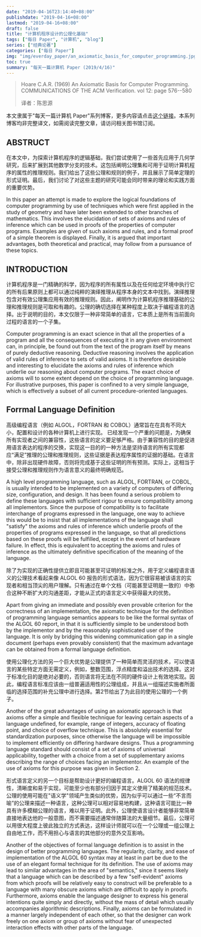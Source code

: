 ```yaml
---
date: "2019-04-16T23:14:40+08:00"
publishdate: "2019-04-16+08:00"
lastmod: "2019-04-16+08:00"
draft: false
title: "计算机程序设计的公理化基础"
tags: ["每日 Paper", "计算机", "blog"]
series: ["经典论著"]
categories: ["每日 Paper"]
img: "img/everday_paper/an_axiomatic_basis_for_computer_programming.jpg"
toc: true
summary: "每天一篇计算机 Paper (2019/4/16)"
---
```


>Hoare C.A.R. (1969) An Axiomatic Basis for Computer Programming. COMMUNICATIONS OF THE ACM Verification. vol 12: page 576--580
>
>译者：陈思源

本文隶属于"每天一篇计算机 Paper"系列博客，更多内容请点击[这个链接](https://seuite.github.io/tags/%E6%AF%8F%E6%97%A5-Paper/)。本系列博客均非完整译文，如需阅读完整文章，请访问相关图书馆订阅。

## ABSTRUCT

在本文中，为探索计算机程序的逻辑基础，我们尝试使用了一些首先应用于几何学研究，后来扩展到其他数学分支的技术。这包括阐明公理集和可用于证明计算机程序的属性的推理规则。我们给出了这些公理和规则的例子，并且展示了简单定理的形式证明。最后，我们讨论了对这些主题的研究可能会同时带来的理论和实践方面的重要优势。

In this paper an attempt is made to explore the logical foundations of computer programming by use of techniques which were first applied in the study of geometry and have later been extended to other branches of mathematics. This involves the elucidation of sets of axioms and rules of inference which can be used in proofs of the properties of computer programs. Examples are given of such axioms and rules, and a formal proof of a simple theorem is displayed. Finally, it is argued that important advantages, both theoretical and practical, may follow from a pursuance of these topics.

## INTRODUCTION

计算机程序是一门精确的科学，因为程序的所有属性以及在任何给定环境中执行它的所有后果原则上都可以通过纯粹的演绎推理从程序本身的文本中找到。演绎推理包含对有效公理集应用有效的推理规则。因此，阐明作为计算机程序推理基础的公理和推理规则是可取和有趣的。公理的确切选择在某种程度上取决于编程语言的选择。出于说明的目的，本文仅限于一种非常简单的语言，它本质上是所有当前面向过程的语言的一个子集。

Computer programming is an exact science in that all the properties of a program and all the consequences of executing it in any given environment can, in principle, be found out from the text of the program itself by means of purely deductive reasoning. Deductive reasoning involves the application of valid rules of inference to sets of valid axioms. It is therefore desirable and interesting to elucidate the axioms and rules of inference which underlie our reasoning about computer programs. The exact choice of axioms will to some extent depend on the choice of programming language. For illustrative purposes, this paper is confined to a very simple language, which is effectively a subset of all current procedure-oriented languages.

## Forrmal Language Definition

高级编程语言（例如 ALGOL，FORTRAN 和 COBOL）通常旨在在具有不同大小，配置和设计的各种计算机上进行实现。
已经发现一个严重的问题是，为确保所有实现者之间的兼容性，这些语言的定义要足够严格。由于兼容性的目的是促进用语言表达的程序的交换，实现这一目的的一种方法是坚持语言的所有实现都应“满足”推理的公理和推理规则，这些证据是表达程序属性的证据的基础。在语言中，除非出现硬件故障，否则将完成基于这些证明的所有预测。实际上，这相当于接受公理和推理规则作为语言意义的最终明确规范。

A high level programming language, such as ALGOL, FORTRAN, or COBOL, is usually intended to be implemented on a variety of computers of differing size, configuration, and design. It has been found a serious problem to define these languages with sufficient rigour to ensure compatibility among all implementors. Since the purpose of compatibility is to facilitate interchange of programs expressed in the language, one way to achieve this would be to insist that all implementations of the language shall "satisfy" the axioms and rules of inference which underlie proofs of the properties of programs expressed in the language, so that all predictions based on these proofs will be fulfilled, except in the event of hardware failure. In effect, this is equivalent to accepting the axioms and rules of inference as the ultimately definitive specification of the meaning of the language.

除了为实现的正确性提供立即且可能甚至可证明的标准之外，用于定义编程语言语义的公理技术看起来像 ALGOL 60 报告的形式语法，因为它很容易被该语言的实现者和相当顶尖的用户理解。只有通过在单个文档（可能甚至证明是一致的）中弥合这种不断扩大的沟通差距，才能从正式的语言定义中获得最大的优势。

Apart from giving an immediate and possibly even provable criterion for the correctness of an implementation, the axiomatic technique for the definition of programming language semantics appears to be like the formal syntax of the ALGOL 60 report, in that it is sufficiently simple to be understood both by the implementor and by the reasonably sophisticated user of the language. It is only by bridging this widening communication gap in a single document (perhaps even provably consistent) that the maximum advantage can be obtained from a formal language definition.

使用公理化方法的另一个巨大优势是公理提供了一种简单而灵活的技术，可以使语言的某些特定方面无需定义，例如，整数范围，浮点精度和溢出技术的选择。这对于标准化目的是绝对必要的，否则语言将无法在不同的硬件设计上有效地实现。因此，编程语言标准应该由一组普遍适用性的公理组成，并且从一组描述实施者所面临的选择范围的补充公理中进行选择。第2节给出了为此目的使用公理的一个例子。

Another of the great advantages of using an axiomatic approach is that axioms offer a simple and flexible technique for leaving certain aspects of a language undefined, for example, range of integers, accuracy of floating point, and choice of overflow technique. This is absolutely essential for standardization purposes, since otherwise the language will be impossible to implement efficiently on differing hardware designs. Thus a programming language standard should consist of a set of axioms of universal applicability, together with a choice from a set of supplementary axioms describing the range of choices facing an implementor. An example of the use of axioms for this purpose was given in Section 2.

形式语言定义的另一个目标是帮助设计更好的编程语言。ALGOL 60 语法的规律性，清晰度和易于实现，可能至少也有部分归因于其定义使用了精美的规范技术。公理的使用可能在"语义学"领域产生类似的优势，因为似乎可以通过一些“不言而喻”的公理来描述一种语言，这种公理可以相对容易地构建，这种语言可能比一种具有许多模糊公理的语言，难以用于证明。此外，公理使语言设计者能够非常简单直接地表达他的一般意图，而不需要描述通常伴随算法的大量细节。最后，公理可以用很大程度上彼此独立的方式表达，这样设计师就可以在一个公理或一组公理上自由地工作，而不用担心与语言的其他部分的意外交互影响。

Another of the objectives of formal language definition is to assist in the design of better programming languages. The regularity, clarity, and ease of implementation of the ALGOL 60 syntax may at least in part be due to the use of an elegant formal technique for its definition. The use of axioms may lead to similar advantages in the area of "semantics," since it seems likely that a language which can be described by a few "self-evident" axioms from which proofs will be relatively easy to construct will be preferable to a language with many obscure axioms which are difficult to apply in proofs. Furthermore, axioms enable the language designer to express his general intentions quite simply and directly, without the mass of detail which usually accompanies algorithmic descriptions. Finally, axioms can be formulated in a manner largely independent of each other, so that the designer can work freely on one axiom or group of axioms without fear of unexpected interaction effects with other parts of the language.